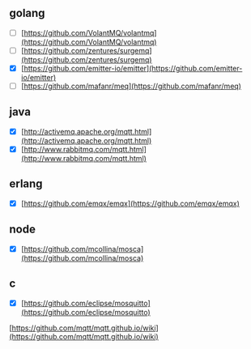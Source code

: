 ## golang
 - [ ] [https://github.com/VolantMQ/volantmq](https://github.com/VolantMQ/volantmq)
 - [ ] [https://github.com/zentures/surgemq](https://github.com/zentures/surgemq)
 - [x] [https://github.com/emitter-io/emitter](https://github.com/emitter-io/emitter)
 - [ ] [https://github.com/mafanr/meq](https://github.com/mafanr/meq)

## java
 - [x] [http://activemq.apache.org/mqtt.html](http://activemq.apache.org/mqtt.html)
 - [x] [http://www.rabbitmq.com/mqtt.html](http://www.rabbitmq.com/mqtt.html)
## erlang
 - [x] [https://github.com/emqx/emqx](https://github.com/emqx/emqx)    

## node
 - [x] [https://github.com/mcollina/mosca](https://github.com/mcollina/mosca)

## c
 - [x] [https://github.com/eclipse/mosquitto](https://github.com/eclipse/mosquitto)

[https://github.com/mqtt/mqtt.github.io/wiki](https://github.com/mqtt/mqtt.github.io/wiki)
